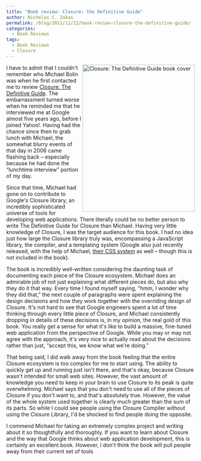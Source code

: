 ```yaml
---
title: "Book review: Closure: the Definitive Guide"
author: Nicholas C. Zakas
permalink: /blog/2011/11/22/book-review-closure-the-definitive-guide/
categories:
  - Book Reviews
tags:
  - Book Reviews
  - Closure
---
```

[<img src="/images/wp-content/uploads/2011/11/closure.png" alt="Closure: The Definitive Guide book cover" width="300" height="393" align="right" />][1]I have to admit that I couldn't remember who Michael Bolin was when he first contacted me to review [Closure: The Definitive Guide][2]. The embarrassment turned worse when he reminded me that he interviewed me at Google almost five years ago, before I joined Yahoo!. Having had the chance since then to grab lunch with Michael, the somewhat blurry events of that day in 2006 came flashing back &#8211; especially because he had done the &#8220;lunchtime interview&#8221; portion of my day.

Since that time, Michael had gone on to contribute to Google's Closure library, an incredibly sophisticated universe of tools for developing web applications. There literally could be no better person to write The Definitive Guide for Closure than Michael. Having very little knowledge of Closure, I was the target audience for this book. I had no idea just how large the Closure library truly was, encompassing a JavaScript library, the compiler, and a templating system (Google also just recently released, with the help of Michael, [their CSS system][3] as well &#8211; though this is not included in the book).

The book is incredibly well-written considering the daunting task of documenting each piece of the Closure ecosystem. Michael does an admirable job of not just explaining what different pieces do, but also why they do it that way. Every time I found myself saying, &#8220;hmm, I wonder why they did that,&#8221; the next couple of paragraphs were spent explaining the design decisions and how they work together with the overriding design of Closure. It's not hard to see that Google engineers spent a lot of time thinking through every little piece of Closure, and Michael consistently dropping in details of these decisions is, in my opinion, the real gold of this book. You really get a sense for what it's like to build a massive, fine-tuned web application from the perspective of Google. While you may or may not agree with the approach, it's very nice to actually read about the decisions rather than just, &#8220;accept this, we know what we're doing.&#8221;

That being said, I did walk away from the book feeling that the entire Closure ecosystem is too complex for me to start using. The ability to quickly get up and running just isn't there, and that's okay, because Closure wasn't intended for small web sites. However, the vast amount of knowledge you need to keep in your brain to use Closure to its peak is quite overwhelming. Michael says that you don't need to use all of the pieces of Closure if you don't want to, and that's absolutely true. However, the value of the whole system used together is clearly much greater than the sum of its parts. So while I could see people using the Closure Compiler without using the Closure Library, I'd be shocked to find people doing the opposite. 

I commend Michael for taking an extremely complex project and writing about it so thoughtfully and thoroughly. If you want to learn about Closure and the way that Google thinks about web application development, this is certainly an excellent book. However, I don't think the book will pull people away from their current set of tools

 [1]: http://www.amazon.com/Closure-Definitive-Guide-Michael-Bolin/dp/1449381871/ref=sr_1_1&tag=nczonline-20
 [2]: http://www.amazon.com/Closure-Definitive-Guide-Michael-Bolin/dp/1449381871/ref=sr_1_1
 [3]: http://google-opensource.blogspot.com/2011/11/introducing-closure-stylesheets.html
